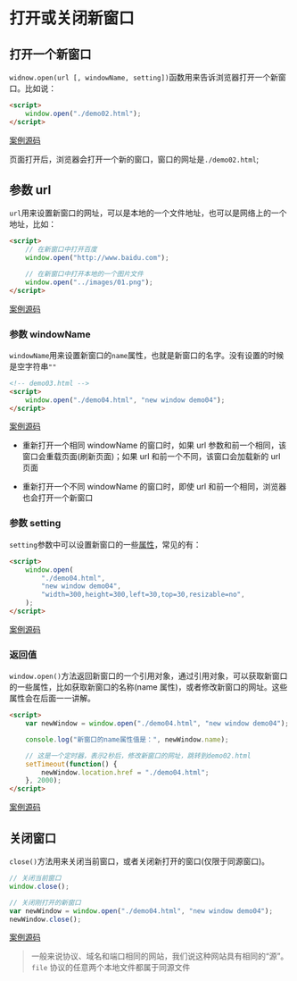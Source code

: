 # 打开或关闭新窗口

## 打开一个新窗口

`widnow.open(url [, windowName, setting])`函数用来告诉浏览器打开一个新窗口。比如说：

```html
<script>
    window.open("./demo02.html");
</script>
```

[案例源码](./demo/demo01.html)

页面打开后，浏览器会打开一个新的窗口，窗口的网址是`./demo02.html`;

## 参数 url

`url`用来设置新窗口的网址，可以是本地的一个文件地址，也可以是网络上的一个地址，比如：

```html
<script>
    // 在新窗口中打开百度
    window.open("http://www.baidu.com");

    // 在新窗口中打开本地的一个图片文件
    window.open("../images/01.png");
</script>
```

[案例源码](./demo/demo02.html)

### 参数 windowName

`windowName`用来设置新窗口的`name`属性，也就是新窗口的名字。没有设置的时候是空字符串`""`

```html
<!-- demo03.html -->
<script>
    window.open("./demo04.html", "new window demo04");
</script>
```

[案例源码](./demo/demo03.html)

-   重新打开一个相同 windowName 的窗口时，如果 url 参数和前一个相同，该窗口会重载页面(刷新页面)；如果 url 和前一个不同，该窗口会加载新的 url 页面

-   重新打开一个不同 windowName 的窗口时，即使 url 和前一个相同，浏览器也会打开一个新窗口

### 参数 setting

`setting`参数中可以设置新窗口的一些[属性](https://developer.mozilla.org/zh-CN/docs/Web/API/Window/open#Position%20and%20size%20features)，常见的有：

```html
<script>
    window.open(
        "./demo04.html",
        "new window demo04",
        "width=300,height=300,left=30,top=30,resizable=no",
    );
</script>
```

[案例源码](./demo/demo05.html)

### 返回值

`window.open()`方法返回新窗口的一个引用对象，通过引用对象，可以获取新窗口的一些属性，比如获取新窗口的名称(name 属性)，或者修改新窗口的网址。这些属性会在后面一一讲解。

```html
<script>
    var newWindow = window.open("./demo04.html", "new window demo04");

    console.log("新窗口的name属性值是：", newWindow.name);

    // 这是一个定时器，表示2秒后，修改新窗口的网址，跳转到demo02.html
    setTimeout(function() {
        newWindow.location.href = "./demo04.html";
    }, 2000);
</script>
```

[案例源码](./demo/demo06.html)

## 关闭窗口

`close()`方法用来关闭当前窗口，或者关闭新打开的窗口(仅限于同源窗口)。

```js
// 关闭当前窗口
window.close();

// 关闭刚打开的新窗口
var newWindow = window.open("./demo04.html", "new window demo04");
newWindow.close();
```

[案例源码](./demo/demo07.html)

> 一般来说协议、域名和端口相同的网站，我们说这种网站具有相同的“源”。`file` 协议的任意两个本地文件都属于同源文件
